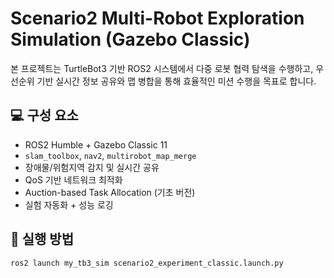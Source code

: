 # Scenario2 Multi-Robot Exploration Simulation (Gazebo Classic)

본 프로젝트는 TurtleBot3 기반 ROS2 시스템에서 다중 로봇 협력 탐색을 수행하고,
우선순위 기반 실시간 정보 공유와 맵 병합을 통해 효율적인 미션 수행을 목표로 합니다.

## 💻 구성 요소
- ROS2 Humble + Gazebo Classic 11
- `slam_toolbox`, `nav2`, `multirobot_map_merge`
- 장애물/위험지역 감지 및 실시간 공유
- QoS 기반 네트워크 최적화
- Auction-based Task Allocation (기초 버전)
- 실험 자동화 + 성능 로깅

## 🚀 실행 방법
```bash
ros2 launch my_tb3_sim scenario2_experiment_classic.launch.py

